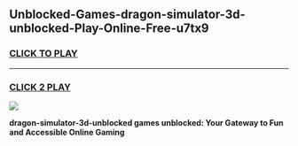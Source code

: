 
## Unblocked-Games-dragon-simulator-3d-unblocked-Play-Online-Free-u7tx9
<h3>
<a href="https://premium76.site?title=dragon-simulator-3d-unblocked&ref=26A">CLICK TO PLAY</a></h3>
<hr>

<h3>
<a href="https://premium76.site?title=dragon-simulator-3d-unblocked&ref=26A">CLICK 2 PLAY</a>
  
</h3>

<a href="https://premium76.site?title=dragon-simulator-3d-unblocked&ref=26A"><img src="https://clearcache.store/games.png"></a>


**dragon-simulator-3d-unblocked games unblocked: Your Gateway to Fun and Accessible Online Gaming**

